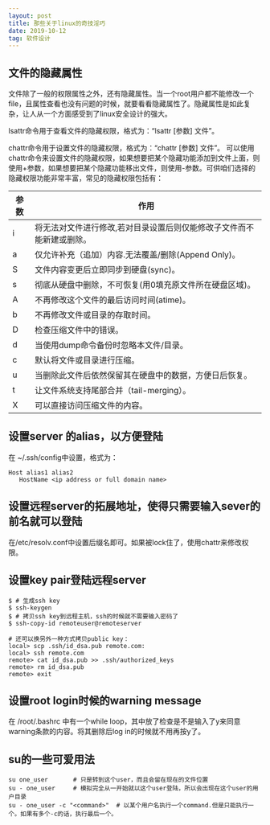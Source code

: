 ```yaml
---
layout: post
title: 那些关于linux的奇技淫巧
date: 2019-10-12
tag: 软件设计
---
```


## 文件的隐藏属性

文件除了一般的权限属性之外，还有隐藏属性。当一个root用户都不能修改一个file，且属性查看也没有问题的时候，就要看看隐藏属性了。隐藏属性是如此复杂，让人从一个方面感受到了linux安全设计的强大。

lsattr命令用于查看文件的隐藏权限，格式为：“lsattr [参数] 文件”。

chattr命令用于设置文件的隐藏权限，格式为：“chattr [参数] 文件”。
可以使用chattr命令来设置文件的隐藏权限，如果想要把某个隐藏功能添加到文件上面，则使用+参数，如果想要把某个隐藏功能移出文件，则使用-参数。可供咱们选择的隐藏权限功能非常丰富，常见的隐藏权限包括有：

| 参数 | 作用 |
| --- | --- |
| i | 将无法对文件进行修改,若对目录设置后则仅能修改子文件而不能新建或删除。|
| a | 仅允许补充（追加）内容.无法覆盖/删除(Append Only)。|
| S | 文件内容变更后立即同步到硬盘(sync)。|
| s | 彻底从硬盘中删除，不可恢复(用0填充原文件所在硬盘区域)。|
| A | 不再修改这个文件的最后访问时间(atime)。|
| b | 不再修改文件或目录的存取时间。|
| D | 检查压缩文件中的错误。|
| d | 当使用dump命令备份时忽略本文件/目录。|
| c | 默认将文件或目录进行压缩。|
| u | 当删除此文件后依然保留其在硬盘中的数据，方便日后恢复。|
| t | 让文件系统支持尾部合并（tail-merging）。|
| X | 可以直接访问压缩文件的内容。|

## 设置server 的alias，以方便登陆

在 ~/.ssh/config中设置，格式为：
```
Host alias1 alias2
   HostName <ip address or full domain name>
```

## 设置远程server的拓展地址，使得只需要输入sever的前名就可以登陆

在/etc/resolv.conf中设置后缀名即可。如果被lock住了，使用chattr来修改权限。

## 设置key pair登陆远程server

```
$ # 生成ssh key
$ ssh-keygen
$ # 拷贝ssh key到远程主机，ssh的时候就不需要输入密码了
$ ssh-copy-id remoteuser@remoteserver

# 还可以换另外一种方式拷贝public key：
local> scp .ssh/id_dsa.pub remote.com:
local> ssh remote.com
remote> cat id_dsa.pub >> .ssh/authorized_keys
remote> rm id_dsa.pub
remote> exit

```

## 设置root login时候的warning message

在 /root/.bashrc 中有一个while loop，其中放了检查是不是输入了y来同意warning条款的内容。将其删除后log in的时候就不用再按y了。

## su的一些可爱用法

```
su one_user       # 只是转到这个user，而且会留在现在的文件位置
su - one_user     # 模拟完全从一开始就以这个user登陆，所以会出现在这个user的用户目录
su - one_user -c "<command>"  # 以某个用户名执行一个command.但是只能执行一个。如果有多个-c的话，执行最后一个。
```
